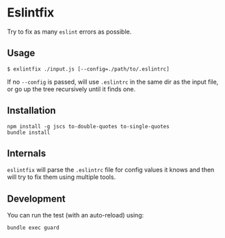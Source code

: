 # Eslintfix

Try to fix as many `eslint` errors as possible.

## Usage

```
$ exlintfix ./input.js [--config=./path/to/.eslintrc]
```

If no `--config` is passed, will use `.eslintrc` in the same dir as the input
file, or go up the tree recursively until it finds one.

## Installation

```
npm install -g jscs to-double-quotes to-single-quotes
bundle install
```

## Internals

`eslintfix` will parse the `.eslintrc` file for config values it knows and then
will try to fix them using multiple tools.


## Development

You can run the test (with an auto-reload) using:

```
bundle exec guard
```
